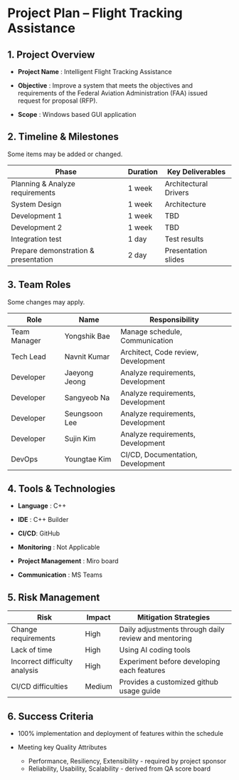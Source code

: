 # Project Plan – Flight Tracking Assistance



## 1. Project Overview

- **Project Name** : Intelligent Flight Tracking Assistance

- **Objective** : Improve a system that meets the objectives and requirements of the Federal Aviation Administration (FAA) issued request for proposal (RFP).

- **Scope** : Windows based GUI application



## 2. Timeline & Milestones

Some items may be added or changed.

| Phase                                | Duration | Key Deliverables      |
| ------------------------------------ | -------- | --------------------- |
| Planning & Analyze requirements      | 1 week   | Architectural Drivers |
| System Design                        | 1 week   | Architecture          |
| Development 1                        | 1 week   | TBD                   |
| Development 2                        | 1 week   | TBD                   |
| Integration test                     | 1 day    | Test results          |
| Prepare demonstration & presentation | 2 day    | Presentation slides   |



## 3. Team Roles

Some changes may apply.

| Role         | Name          | Responsibility                      |
| ------------ | ------------- | ----------------------------------- |
| Team Manager | Yongshik Bae  | Manage schedule, Communication      |
| Tech Lead    | Navnit Kumar  | Architect, Code review, Development |
| Developer    | Jaeyong Jeong | Analyze requirements, Development   |
| Developer    | Sangyeob Na   | Analyze requirements, Development   |
| Developer    | Seungsoon Lee | Analyze requirements, Development   |
| Developer    | Sujin Kim     | Analyze requirements, Development   |
| DevOps       | Youngtae Kim  | CI/CD, Documentation, Development   |



## 4. Tools & Technologies

- **Language** : C++
- **IDE** : C++ Builder

- **CI/CD**: GitHub

- **Monitoring** : Not Applicable  

- **Project Management** : Miro board

- **Communication** : MS Teams 



## 5. Risk Management

| Risk                          | Impact | Mitigation Strategies                                |
| ----------------------------- | ------ | ---------------------------------------------------- |
| Change requirements           | High   | Daily adjustments through daily review and mentoring |
| Lack of time                  | High   | Using AI coding tools                                |
| Incorrect difficulty analysis | High   | Experiment before developing each features           |
| CI/CD difficulties            | Medium | Provides a customized github usage guide             |



## 6. Success Criteria

- 100% implementation and deployment of features within the schedule

- Meeting key Quality Attributes
  - Performance, Resiliency, Extensibility - required by project sponsor
  - Reliability, Usability, Scalability - derived from QA score board
